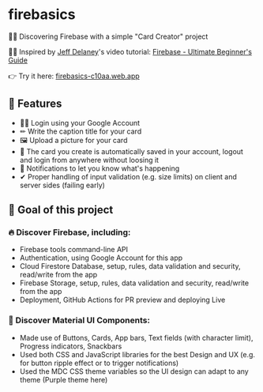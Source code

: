# firebasics

🕵️‍♂️ Discovering Firebase with a simple "Card Creator" project

👨‍🏫 Inspired by [Jeff Delaney](https://fireship.io/)'s video tutorial: [Firebase - Ultimate Beginner's Guide](https://youtu.be/9kRgVxULbag)

👉 Try it here: [firebasics-c10aa.web.app](https://firebasics-c10aa.web.app/)

## 🔮 Features

- 👨‍💼 Login using your Google Account
- ✏ Write the caption title for your card
- 🖼 Upload a picture for your card
- 💾 The card you create is automatically saved in your account, logout and login from anywhere without loosing it
- 💬 Notifications to let you know what's happening
- ✔ Proper handling of input validation (e.g. size limits) on client and server sides (failing early)

## 🎯 Goal of this project

### 🔥 Discover Firebase, including:

- Firebase tools command-line API
- Authentication, using Google Account for this app
- Cloud Firestore Database, setup, rules, data validation and security, read/write from the app
- Firebase Storage, setup, rules, data validation and security, read/write from the app
- Deployment, GitHub Actions for PR preview and deploying Live

### 🎨 Discover Material UI Components:

- Made use of Buttons, Cards, App bars, Text fields (with character limit), Progress indicators, Snackbars
- Used both CSS and JavaScript libraries for the best Design and UX (e.g. for button ripple effect or to trigger notifications)
- Used the MDC CSS theme variables so the UI design can adapt to any theme (Purple theme here)
